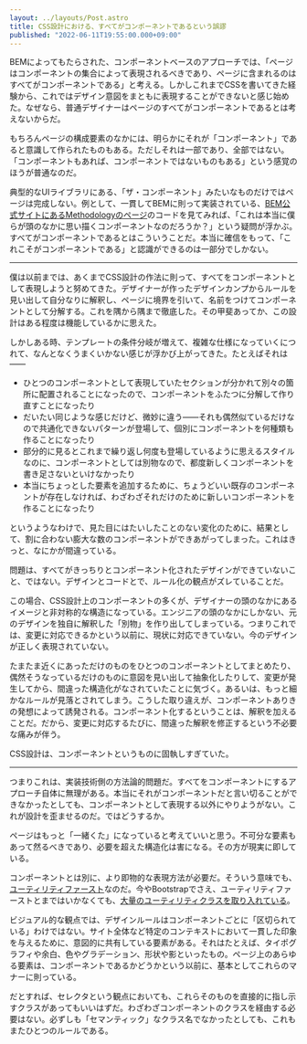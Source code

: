 ```yaml
---
layout: ../layouts/Post.astro
title: CSS設計における、すべてがコンポーネントであるという誤謬
published: "2022-06-11T19:55:00.000+09:00"
---
```


BEMによってもたらされた、コンポーネントベースのアプローチでは、「ページはコンポーネントの集合によって表現されるべきであり、ページに含まれるのはすべてがコンポーネントである」と考える。しかしこれまでCSSを書いてきた経験から、これではデザイン意図をまともに表現することができないと感じ始めた。なぜなら、普通デザイナーはページのすべてがコンポーネントであるとは考えないからだ。

もちろんページの構成要素のなかには、明らかにそれが「コンポーネント」であると意識して作られたものもある。ただしそれは一部であり、全部ではない。「コンポーネントもあれば、コンポーネントではないものもある」という感覚のほうが普通なのだ。

典型的なUIライブラリにある、「ザ・コンポーネント」みたいなものだけではページは完成しない。例として、一貫してBEMに則って実装されている、[BEM公式サイトにあるMethodologyのページ](https://en.bem.info/methodology/)のコードを見てみれば、「これは本当に僕らが頭のなかに思い描くコンポーネントなのだろうか？」という疑問が浮かぶ。すべてがコンポーネントであるとはこういうことだ。本当に確信をもって、「これこそがコンポーネントである」と認識ができるのは一部分でしかない。

---

僕は以前までは、あくまでCSS設計の作法に則って、すべてをコンポーネントとして表現しようと努めてきた。デザイナーが作ったデザインカンプからルールを見い出して自分なりに解釈し、ページに境界を引いて、名前をつけてコンポーネントとして分解する。これを隅から隅まで徹底した。その甲斐あってか、この設計はある程度は機能しているかに思えた。

しかしある時、テンプレートの条件分岐が増えて、複雑な仕様になっていくにつれて、なんとなくうまくいかない感じが浮かび上がってきた。たとえばそれは——

- ひとつのコンポーネントとして表現していたセクションが分かれて別々の箇所に配置されることになったので、コンポーネントをふたつに分解して作り直すことになったり
- だいたい同じような感じだけど、微妙に違う——それも偶然似ているだけなので共通化できないパターンが登場して、個別にコンポーネントを何種類も作ることになったり
- 部分的に見るとこれまで繰り返し何度も登場しているように思えるスタイルなのに、コンポーネントとしては別物なので、都度新しくコンポーネントを書き足さないといけなかったり
- 本当にちょっとした要素を追加するために、ちょうどいい既存のコンポーネントが存在しなければ、わざわざそれだけのために新しいコンポーネントを作ることになったり

というようなわけで、見た目にはたいしたことのない変化のために、結果として、割に合わない膨大な数のコンポーネントができあがってしまった。これはきっと、なにかが間違っている。

問題は、すべてがきっちりとコンポーネント化されたデザインができていないこと、ではない。デザインとコードとで、ルール化の観点がズレていることだ。

この場合、CSS設計上のコンポーネントの多くが、デザイナーの頭のなかにあるイメージと非対称的な構造になっている。エンジニアの頭のなかにしかない、元のデザインを独自に解釈した「別物」を作り出してしまっている。つまりこれでは、変更に対応できるかという以前に、現状に対応できていない。今のデザインが正しく表現されていない。

たまたま近くにあっただけのものをひとつのコンポーネントとしてまとめたり、偶然そうなっているだけのものに意図を見い出して抽象化したりして、変更が発生してから、間違った構造化がなされていたことに気づく。あるいは、もっと細かなルールが見落とされてしまう。こうした取り違えが、コンポーネントありきの発想によって誘発される。コンポーネント化するということは、解釈を加えることだ。だから、変更に対応するたびに、間違った解釈を修正するという不必要な痛みが伴う。

CSS設計は、コンポーネントというものに固執しすぎていた。

---

つまりこれは、実装技術側の方法論的問題だ。すべてをコンポーネントにするアプローチ自体に無理がある。本当にそれがコンポーネントだと言い切ることができなかったとしても、コンポーネントとして表現する以外にやりようがない。これが設計を歪ませるのだ。ではどうするか。

ページはもっと「一緒くた」になっていると考えていいと思う。不可分な要素もあって然るべきであり、必要を超えた構造化は害になる。その方が現実に即している。

コンポーネントとは別に、より即物的な表現方法が必要だ。そういう意味でも、[ユーティリティファースト](https://yuheiy.hatenablog.com/entry/2020/05/25/021342)なのだ。今やBootstrapでさえ、ユーティリティファーストとまではいかなくても、[大量のユーティリティクラスを取り入れている](https://getbootstrap.com/docs/5.2/utilities/api/)。

ビジュアル的な観点では、デザインルールはコンポーネントごとに「区切られている」わけではない。サイト全体など特定のコンテキストにおいて一貫した印象を与えるために、意図的に共有している要素がある。それはたとえば、タイポグラフィや余白、色やグラデーション、形状や影といったもの。ページ上のあらゆる要素は、コンポーネントであるかどうかという以前に、基本としてこれらのマナーに則っている。

だとすれば、セレクタという観点においても、これらそのものを直接的に指し示すクラスがあってもいいはずだ。わざわざコンポーネントのクラスを経由する必要はない。必ずしも「セマンティック」なクラス名でなかったとしても、これもまたひとつのルールである。
